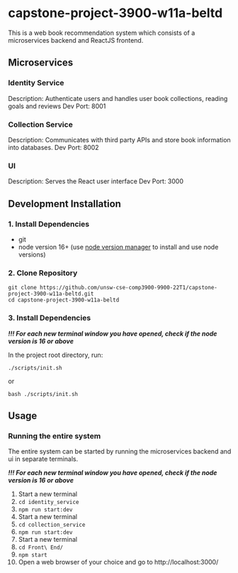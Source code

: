 # capstone-project-3900-w11a-beltd

This is a web book recommendation system which consists of a microservices backend and ReactJS frontend.

## Microservices

### Identity Service

Description: Authenticate users and handles user book collections, reading goals and reviews
Dev Port: 8001

### Collection Service

Description: Communicates with third party APIs and store book information into databases.
Dev Port: 8002

### UI

Description: Serves the React user interface
Dev Port: 3000

## Development Installation

### 1. Install Dependencies

- git
- node version 16+ (use [node version manager](https://github.com/nvm-sh/nvm) to install and use node versions)

### 2. Clone Repository

```
git clone https://github.com/unsw-cse-comp3900-9900-22T1/capstone-project-3900-w11a-beltd.git
cd capstone-project-3900-w11a-beltd
```

### 3. Install Dependencies

**_!!! For each new terminal window you have opened, check if the node version is 16 or above_**

In the project root directory, run:

```
./scripts/init.sh
```

or

```
bash ./scripts/init.sh
```

## Usage

### Running the entire system

The entire system can be started by running the microservices backend and ui in separate terminals.

**_!!! For each new terminal window you have opened, check if the node version is 16 or above_**

1. Start a new terminal
2. `cd identity_service`
3. `npm run start:dev`
4. Start a new terminal
5. `cd collection_service`
6. `npm run start:dev`
7. Start a new terminal
8. `cd Front\ End/`
9. `npm start`
10. Open a web browser of your choice and go to http://localhost:3000/
